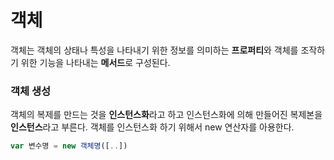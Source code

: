 # 객체

객체는 객체의 상태나 특성을 나타내기 위한 정보를 의미하는 **프로퍼티**와 객체를 조작하기 위한 기능을 나타내는 **메서드**로 구성된다.



### 객체 생성

객체의 복제를 만드는 것을 **인스턴스화**라고 하고 인스턴스화에 의해 만들어진 복제본을 **인스턴스**라고 부른다. 객체를 인스턴스화 하기 위해서 new 연산자를 아용한다.

```javascript
var 변수명 = new 객체명([..])
```



